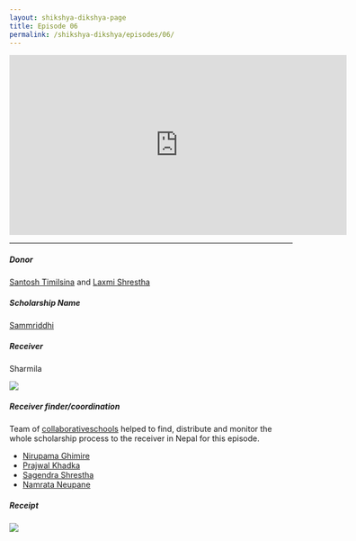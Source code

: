 ```yaml
---
layout: shikshya-dikshya-page
title: Episode 06
permalink: /shikshya-dikshya/episodes/06/
---
```


<embed src="https://www.youtube.com/embed/3nMe5CL1w2Q" width="600" height="320" controller="true">

-------

##### Donor

[Santosh Timilsina](https://www.facebook.com/timilsina.santosh.9) and [Laxmi Shrestha](https://www.facebook.com/laxmi.shrestha.54772)

##### Scholarship Name
[Sammriddhi](../../fund/sammriddhi)

##### Receiver

Sharmila

![]({{site.imageurl}}/sd/ep6/receiver-1-ep6.png)


##### Receiver finder/coordination

Team of [collaborativeschools](https://collaborativeschools.info/) helped to find, distribute and monitor the whole scholarship process to the receiver in Nepal for this episode.

* [Nirupama Ghimire](https://www.facebook.com/nirupama.ghimire)
* [Prajwal Khadka](https://www.facebook.com/prazwal.khadka.5)
* [Sagendra Shrestha](https://www.facebook.com/sagendra.shrestha)
* [Namrata Neupane](https://www.facebook.com/namrataneupane1990)

##### Receipt

![]({{site.imageurl}}/sd/ep6/receipt-1-ep6.png)